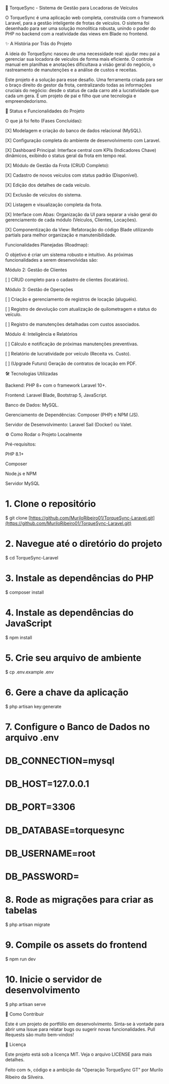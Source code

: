 🚗 TorqueSync - Sistema de Gestão para Locadoras de Veículos

O TorqueSync é uma aplicação web completa, construída com o framework Laravel, para a gestão inteligente de frotas de veículos. O sistema foi desenhado para ser uma solução monolítica robusta, unindo o poder do PHP no backend com a reatividade das views em Blade no frontend.

✨ A História por Trás do Projeto

A ideia do TorqueSync nasceu de uma necessidade real: ajudar meu pai a gerenciar sua locadora de veículos de forma mais eficiente. O controle manual em planilhas e anotações dificultava a visão geral do negócio, o rastreamento de manutenções e a análise de custos e receitas.

Este projeto é a solução para esse desafio. Uma ferramenta criada para ser o braço direito do gestor da frota, centralizando todas as informações cruciais do negócio: desde o status de cada carro até a lucratividade que cada um gera. É um projeto de pai e filho que une tecnologia e empreendedorismo.

🚀 Status e Funcionalidades do Projeto

O que já foi feito (Fases Concluídas):

[X] Modelagem e criação do banco de dados relacional (MySQL).

[X] Configuração completa do ambiente de desenvolvimento com Laravel.

[X] Dashboard Principal: Interface central com KPIs (Indicadores Chave) dinâmicos, exibindo o status geral da frota em tempo real.

[X] Módulo de Gestão da Frota (CRUD Completo):

[X] Cadastro de novos veículos com status padrão (Disponível).

[X] Edição dos detalhes de cada veículo.

[X] Exclusão de veículos do sistema.

[X] Listagem e visualização completa da frota.

[X] Interface com Abas: Organização da UI para separar a visão geral do gerenciamento de cada módulo (Veículos, Clientes, Locações).

[X] Componentização da View: Refatoração do código Blade utilizando partials para melhor organização e manutenibilidade.

Funcionalidades Planejadas (Roadmap):

O objetivo é criar um sistema robusto e intuitivo. As próximas funcionalidades a serem desenvolvidas são:

Módulo 2: Gestão de Clientes

[ ] CRUD completo para o cadastro de clientes (locatários).

Módulo 3: Gestão de Operações

[ ] Criação e gerenciamento de registros de locação (aluguéis).

[ ] Registro de devolução com atualização de quilometragem e status do veículo.

[ ] Registro de manutenções detalhadas com custos associados.

Módulo 4: Inteligência e Relatórios

[ ] Cálculo e notificação de próximas manutenções preventivas.

[ ] Relatório de lucratividade por veículo (Receita vs. Custo).

[ ] (Upgrade Futuro) Geração de contratos de locação em PDF.

🛠️ Tecnologias Utilizadas

Backend: PHP 8+ com o framework Laravel 10+.

Frontend: Laravel Blade, Bootstrap 5, JavaScript.

Banco de Dados: MySQL.

Gerenciamento de Dependências: Composer (PHP) e NPM (JS).

Servidor de Desenvolvimento: Laravel Sail (Docker) ou Valet.

⚙️ Como Rodar o Projeto Localmente

Pré-requisitos:

PHP 8.1+

Composer

Node.js e NPM

Servidor MySQL

# 1. Clone o repositório
$ git clone [https://github.com/MuriloRibeiro01/TorqueSync-Laravel.git](https://github.com/MuriloRibeiro01/TorqueSync-Laravel.git)

# 2. Navegue até o diretório do projeto
$ cd TorqueSync-Laravel

# 3. Instale as dependências do PHP
$ composer install

# 4. Instale as dependências do JavaScript
$ npm install

# 5. Crie seu arquivo de ambiente
$ cp .env.example .env

# 6. Gere a chave da aplicação
$ php artisan key:generate

# 7. Configure o Banco de Dados no arquivo .env
# DB_CONNECTION=mysql
# DB_HOST=127.0.0.1
# DB_PORT=3306
# DB_DATABASE=torquesync
# DB_USERNAME=root
# DB_PASSWORD=

# 8. Rode as migrações para criar as tabelas
$ php artisan migrate

# 9. Compile os assets do frontend
$ npm run dev

# 10. Inicie o servidor de desenvolvimento
$ php artisan serve


🤝 Como Contribuir

Este é um projeto de portfólio em desenvolvimento. Sinta-se à vontade para abrir uma Issue para relatar bugs ou sugerir novas funcionalidades. Pull Requests são muito bem-vindos!

📄 Licença

Este projeto está sob a licença MIT. Veja o arquivo LICENSE para mais detalhes.

Feito com ☕, código e a ambição da "Operação TorqueSync GT" por Murilo Ribeiro da Silveira.
